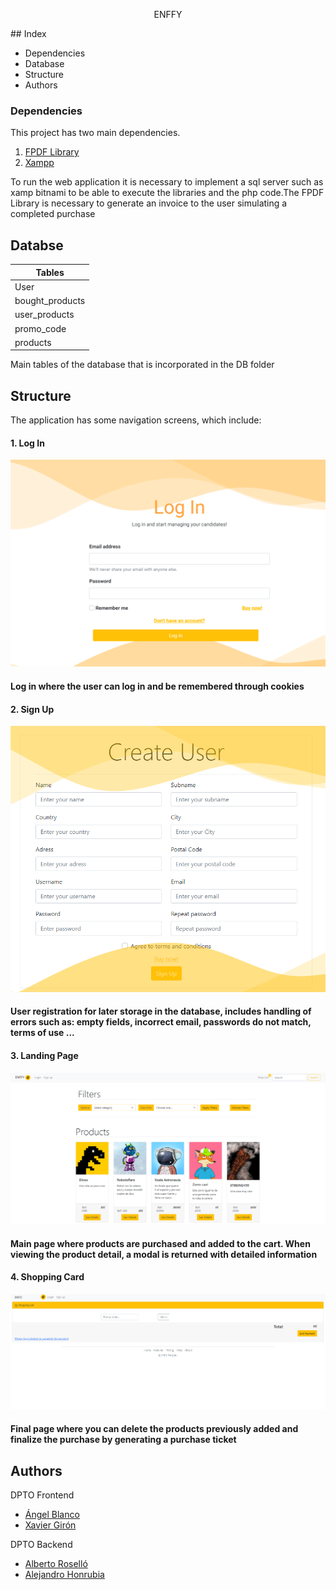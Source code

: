 
<p align="center"> ENFFY </p>
## Index

* Dependencies
* Database
* Structure
* Authors

### Dependencies

This project has two main dependencies.

1. [FPDF Library](http://www.fpdf.org/)
2. [Xampp](https://www.apachefriends.org/es/download.html)


 To run the web application it is necessary to implement a sql server such as xamp bitnami to be able to execute the libraries and the php code.The FPDF Library is necessary to generate an invoice to the user simulating a completed purchase

## Databse

| Tables  
| -------------  
| User           
| bought_products
| user_products  
| promo_code     
| products   

Main tables of the database that is incorporated in the DB folder

## Structure

The application has some navigation screens, which include:

#### 1. Log In
![login](https://raw.githubusercontent.com/AlexHM/WebShop/Development/NFTS/media/login.png)
#### Log in where the user can log in and be remembered through cookies
#### 2. Sign Up
![signup](https://raw.githubusercontent.com/AlexHM/WebShop/Development/NFTS/media/signUP.png)
#### User registration for later storage in the database, includes handling of errors such as: empty fields, incorrect email, passwords do not match, terms of use ...
#### 3. Landing Page
![landingPage](https://raw.githubusercontent.com/AlexHM/WebShop/Development/NFTS/media/landingPage.png)
#### Main page where products are purchased and added to the cart. When viewing the product detail, a modal is returned with detailed information
#### 4. Shopping Card
![shoppingCard](https://raw.githubusercontent.com/AlexHM/WebShop/Development/NFTS/media/shoppingCard.png)

#### Final page where you can delete the products previously added and finalize the purchase by generating a purchase ticket

## Authors

DPTO Frontend
- [Ángel Blanco](https://github.com/AngelBlanco97)
- [Xavier Girón](https://github.com/XaviGT10)

DPTO Backend
- [Alberto Roselló](https://github.com/AprKali)
- [Alejandro Honrubia](https://github.com/AlexHM)
